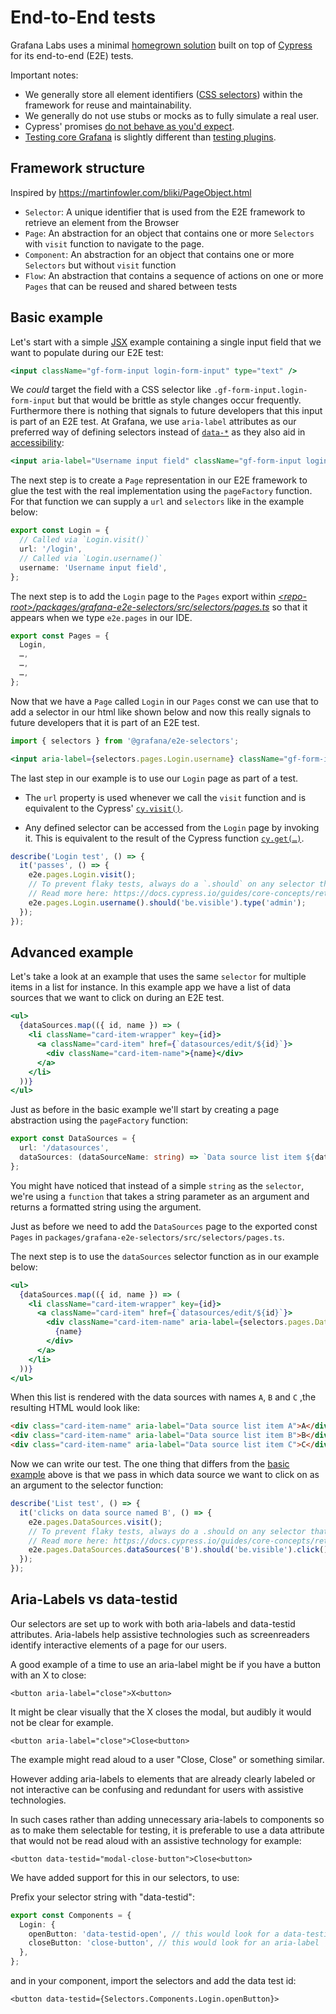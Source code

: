 # End-to-End tests

Grafana Labs uses a minimal [homegrown solution](../../packages/grafana-e2e) built on top of [Cypress](https://cypress.io) for its end-to-end (E2E) tests.

Important notes:

- We generally store all element identifiers ([CSS selectors](https://mdn.io/docs/Web/CSS/CSS_Selectors)) within the framework for reuse and maintainability.
- We generally do not use stubs or mocks as to fully simulate a real user.
- Cypress' promises [do not behave as you'd expect](https://docs.cypress.io/guides/core-concepts/introduction-to-cypress.html#Mixing-Async-and-Sync-code).
- [Testing core Grafana](e2e-core.md) is slightly different than [testing plugins](e2e-plugins.md).

## Framework structure

Inspired by https://martinfowler.com/bliki/PageObject.html

- `Selector`: A unique identifier that is used from the E2E framework to retrieve an element from the Browser
- `Page`: An abstraction for an object that contains one or more `Selectors` with `visit` function to navigate to the page.
- `Component`: An abstraction for an object that contains one or more `Selectors` but without `visit` function
- `Flow`: An abstraction that contains a sequence of actions on one or more `Pages` that can be reused and shared between tests

## Basic example

Let's start with a simple [JSX](https://reactjs.org/docs/introducing-jsx.html) example containing a single input field that we want to populate during our E2E test:

```jsx
<input className="gf-form-input login-form-input" type="text" />
```

We _could_ target the field with a CSS selector like `.gf-form-input.login-form-input` but that would be brittle as style changes occur frequently. Furthermore there is nothing that signals to future developers that this input is part of an E2E test. At Grafana, we use `aria-label` attributes as our preferred way of defining selectors instead of [`data-*`](https://mdn.io/docs/Web/HTML/Global_attributes/data-*) as they also aid in [accessibility](https://mdn.io/docs/Learn/Accessibility/What_is_accessibility):

```jsx
<input aria-label="Username input field" className="gf-form-input login-form-input" type="text" />
```

The next step is to create a `Page` representation in our E2E framework to glue the test with the real implementation using the `pageFactory` function. For that function we can supply a `url` and `selectors` like in the example below:

```typescript
export const Login = {
  // Called via `Login.visit()`
  url: '/login',
  // Called via `Login.username()`
  username: 'Username input field',
};
```

The next step is to add the `Login` page to the `Pages` export within [_\<repo-root>/packages/grafana-e2e-selectors/src/selectors/pages.ts_](../../packages/grafana-e2e-selectors/src/selectors/pages.ts) so that it appears when we type `e2e.pages` in our IDE.

```typescript
export const Pages = {
  Login,
  …,
  …,
  …,
};
```

Now that we have a `Page` called `Login` in our `Pages` const we can use that to add a selector in our html like shown below and now this really signals to future developers that it is part of an E2E test.

```jsx
import { selectors } from '@grafana/e2e-selectors';

<input aria-label={selectors.pages.Login.username} className="gf-form-input login-form-input" type="text" />;
```

The last step in our example is to use our `Login` page as part of a test.

- The `url` property is used whenever we call the `visit` function and is equivalent to the Cypress' [`cy.visit()`](https://docs.cypress.io/api/commands/visit.html#Syntax).

- Any defined selector can be accessed from the `Login` page by invoking it. This is equivalent to the result of the Cypress function [`cy.get(…)`](https://docs.cypress.io/api/commands/get.html#Syntax).

```typescript
describe('Login test', () => {
  it('passes', () => {
    e2e.pages.Login.visit();
    // To prevent flaky tests, always do a `.should` on any selector that you expect to be in the DOM.
    // Read more here: https://docs.cypress.io/guides/core-concepts/retry-ability.html#Commands-vs-assertions
    e2e.pages.Login.username().should('be.visible').type('admin');
  });
});
```

## Advanced example

Let's take a look at an example that uses the same `selector` for multiple items in a list for instance. In this example app we have a list of data sources that we want to click on during an E2E test.

```jsx
<ul>
  {dataSources.map(({ id, name }) => (
    <li className="card-item-wrapper" key={id}>
      <a className="card-item" href={`datasources/edit/${id}`}>
        <div className="card-item-name">{name}</div>
      </a>
    </li>
  ))}
</ul>
```

Just as before in the basic example we'll start by creating a page abstraction using the `pageFactory` function:

```typescript
export const DataSources = {
  url: '/datasources',
  dataSources: (dataSourceName: string) => `Data source list item ${dataSourceName}`,
};
```

You might have noticed that instead of a simple `string` as the `selector`, we're using a `function` that takes a string parameter as an argument and returns a formatted string using the argument.

Just as before we need to add the `DataSources` page to the exported const `Pages` in `packages/grafana-e2e-selectors/src/selectors/pages.ts`.

The next step is to use the `dataSources` selector function as in our example below:

```jsx
<ul>
  {dataSources.map(({ id, name }) => (
    <li className="card-item-wrapper" key={id}>
      <a className="card-item" href={`datasources/edit/${id}`}>
        <div className="card-item-name" aria-label={selectors.pages.DataSources.dataSources(name)}>
          {name}
        </div>
      </a>
    </li>
  ))}
</ul>
```

When this list is rendered with the data sources with names `A`, `B` and `C` ,the resulting HTML would look like:

```html
<div class="card-item-name" aria-label="Data source list item A">A</div>
<div class="card-item-name" aria-label="Data source list item B">B</div>
<div class="card-item-name" aria-label="Data source list item C">C</div>
```

Now we can write our test. The one thing that differs from the [basic example](#basic-example) above is that we pass in which data source we want to click on as an argument to the selector function:

```typescript
describe('List test', () => {
  it('clicks on data source named B', () => {
    e2e.pages.DataSources.visit();
    // To prevent flaky tests, always do a .should on any selector that you expect to be in the DOM.
    // Read more here: https://docs.cypress.io/guides/core-concepts/retry-ability.html#Commands-vs-assertions
    e2e.pages.DataSources.dataSources('B').should('be.visible').click();
  });
});
```

## Aria-Labels vs data-testid

Our selectors are set up to work with both aria-labels and data-testid attributes. Aria-labels help assistive technologies such as screenreaders identify interactive elements of a page for our users.

A good example of a time to use an aria-label might be if you have a button with an X to close:

```
<button aria-label="close">X<button>
```

It might be clear visually that the X closes the modal, but audibly it would not be clear for example.

```
<button aria-label="close">Close<button>
```

The example might read aloud to a user "Close, Close" or something similar.

However adding aria-labels to elements that are already clearly labeled or not interactive can be confusing and redundant for users with assistive technologies.

In such cases rather than adding unnecessary aria-labels to components so as to make them selectable for testing, it is preferable to use a data attribute that would not be read aloud with an assistive technology for example:

```
<button data-testid="modal-close-button">Close<button>
```

We have added support for this in our selectors, to use:

Prefix your selector string with "data-testid":

```typescript
export const Components = {
  Login: {
    openButton: 'data-testid-open', // this would look for a data-testid
    closeButton: 'close-button', // this would look for an aria-label
  },
};
```

and in your component, import the selectors and add the data test id:

```
<button data-testid={Selectors.Components.Login.openButton}>
```
